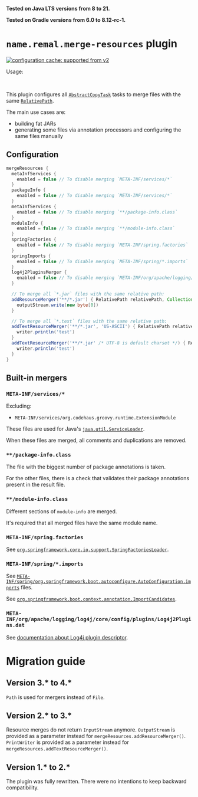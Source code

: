 **Tested on Java LTS versions from <!--property:java-runtime.min-version-->8<!--/property--> to <!--property:java-runtime.max-version-->21<!--/property-->.**

**Tested on Gradle versions from <!--property:gradle-api.min-version-->6.0<!--/property--> to <!--property:gradle-api.max-version-->8.12-rc-1<!--/property-->.**

# `name.remal.merge-resources` plugin

[![configuration cache: supported from v2](https://img.shields.io/static/v1?label=configuration%20cache&message=supported+from+v2&color=success)](https://docs.gradle.org/current/userguide/configuration_cache.html)

Usage:

<!--plugin-usage:name.remal.merge-resources--><!--/plugin-usage-->

&nbsp;

This plugin configures all [`AbstractCopyTask`](https://docs.gradle.org/current/javadoc/org/gradle/api/tasks/AbstractCopyTask.html) tasks to merge files with the same [`RelativePath`](https://docs.gradle.org/current/javadoc/org/gradle/api/file/RelativePath.html).

The main use cases are:

* building fat JARs
* generating some files via annotation processors and configuring the same files manually

## Configuration

```groovy
mergeResources {
  metaInfServices {
    enabled = false // To disable merging `META-INF/services/*`
  }
  packageInfo {
    enabled = false // To disable merging `META-INF/services/*`
  }
  metaInfServices {
    enabled = false // To disable merging `**/package-info.class`
  }
  moduleInfo {
    enabled = false // To disable merging `**/module-info.class`
  }
  springFactories {
    enabled = false // To disable merging `META-INF/spring.factories`
  }
  springImports {
    enabled = false // To disable merging `META-INF/spring/*.imports`
  }
  log4j2PluginsMerger {
    enabled = false // To disable merging `META-INF/org/apache/logging/log4j/core/config/plugins/Log4j2Plugins.dat`
  }

  // To merge all `*.jar` files with the same relative path:
  addResourceMerger('**/*.jar') { RelativePath relativePath, Collection<Path> paths, OutputStream outputStream ->
    outputStream.write(new byte[0])
  }

  // To merge all `*.text` files with the same relative path:
  addTextResourceMerger('**/*.jar', 'US-ASCII') { RelativePath relativePath, Collection<Path> paths, PrintWriter writer ->
    writer.println('test')
  }
  addTextResourceMerger('**/*.jar' /* UTF-8 is default charset */) { RelativePath relativePath, Collection<Path> paths, PrintWriter writer ->
    writer.println('test')
  }
}
```

## Built-in mergers

### `META-INF/services/*`

Excluding:

* `META-INF/services/org.codehaus.groovy.runtime.ExtensionModule`

These files are used for Java's [`java.util.ServiceLoader`](https://docs.oracle.com/javase/8/docs/api/java/util/ServiceLoader.html).

When these files are merged, all comments and duplications are removed.

### `**/package-info.class`

The file with the biggest number of package annotations is taken.

For the other files, there is a check that validates their package annotations present in the result file.

### `**/module-info.class`

Different sections of `module-info` are merged.

It's required that all merged files have the same module name.

### `META-INF/spring.factories`

See [`org.springframework.core.io.support.SpringFactoriesLoader`](https://docs.spring.io/spring-framework/docs/current/javadoc-api/org/springframework/core/io/support/SpringFactoriesLoader.html).

### `META-INF/spring/*.imports`

See [`META-INF/spring/org.springframework.boot.autoconfigure.AutoConfiguration.imports`](https://docs.spring.io/spring-boot/docs/current/reference/html/features.html#features.developing-auto-configuration) files.

See [`org.springframework.boot.context.annotation.ImportCandidates`](https://docs.spring.io/spring-boot/docs/current/api/org/springframework/boot/context/annotation/ImportCandidates.html).

### `META-INF/org/apache/logging/log4j/core/config/plugins/Log4j2Plugins.dat`

See [documentation about Log4j plugin descriptor](https://logging.apache.org/log4j/2.x/manual/plugins.html#plugin-registry).

# Migration guide

## Version 3.* to 4.*

`Path` is used for mergers instead of `File`.

## Version 2.* to 3.*

Resource merges do not return `InputStream` anymore.
`OutputStream` is provided as a parameter instead for `mergeResources.addResourceMerger()`.
`PrintWriter` is provided as a parameter instead for `mergeResources.addTextResourceMerger()`.

## Version 1.* to 2.*

The plugin was fully rewritten. There were no intentions to keep backward compatibility.
